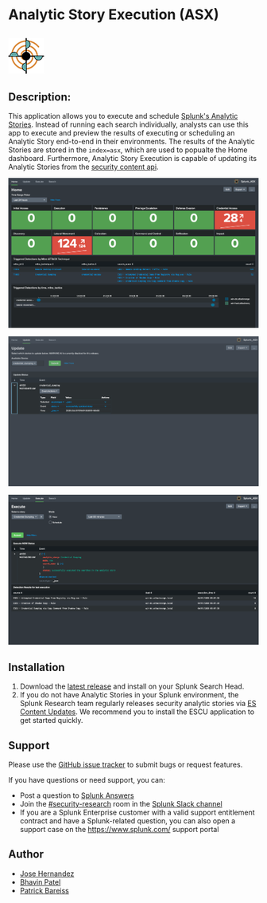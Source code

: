 # Analytic Story Execution (ASX)
![](static/appIconAlt_2x.png)
----

## Description:

This application allows you to execute and schedule [Splunk's Analytic Stories](https://github.com/splunk/security-content). Instead of running each search individually, analysts can use this app to execute and preview the results of executing or scheduling an Analytic Story end-to-end in their environments. The results of the Analytic Stories are stored in the ```index=asx```, which are used to popualte the Home dashboard. Furthermore, Analytic Story Execution is capable of updating its Analytic Stories from the [security content api](https://docs.splunkresearch.com/?version=latest).

![Home](pictures/asx_home_dashboard.png)

![Update](pictures/asx_update_dashboard.png)

![Execute](pictures/asx_execute_dashboard.png)


## Installation

1. Download the [latest release](https://github.com/splunk/analytic_story_execution/releases) and install on your Splunk Search Head.
2. If you do not have Analytic Stories in your Splunk environment, the Splunk Research team regularly releases security analytic stories via [ES Content Updates](https://splunkbase.splunk.com/app/3449/). We recommend you to install the ESCU application to get started quickly.


## Support
Please use the [GitHub issue tracker](https://github.com/splunk/analytic_story_execution/issues) to submit bugs or request features.

If you have questions or need support, you can:

* Post a question to [Splunk Answers](http://answers.splunk.com)
* Join the [#security-research](https://splunk-usergroups.slack.com/messages/C1RH09ERM/) room in the [Splunk Slack channel](http://splunk-usergroups.slack.com)
* If you are a Splunk Enterprise customer with a valid support entitlement contract and have a Splunk-related question, you can also open a support case on the https://www.splunk.com/ support portal

## Author
* [Jose Hernandez](https://twitter.com/d1vious)
* [Bhavin Patel](https://twitter.com/hackpsy)
* [Patrick Bareiss](https://twitter.com/bareiss_patrick)
